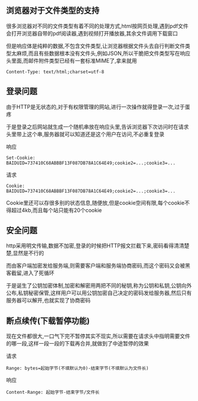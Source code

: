 ## 浏览器对于文件类型的支持
很多浏览器对不同的文件类型有着不同的处理方式,html按网页处理,遇到pdf文件会打开浏览器自带的pdf阅读器,遇到视频打开播放器,其余文件调用下载窗口

但是响应体是纯粹的数据,不包含文件类型,让浏览器根据文件头去自行判断文件类型太麻烦,而且有些数据根本没有文件头,例如JSON,所以干脆把文件类型写在响应头里面,而邮件附件类型已经有一套标准MIME了,拿来就用
```
Content-Type: text/html;charset=utf-8
```

## 登录问题
由于HTTP是无状态的,对于有权限管理的网站,进行一次操作就得登录一次,过于蛋疼

于是登录之后网站就生成一个随机串放在响应头里,告诉浏览器下次访问时在请求头里带上这个串,服务器就可以知道还是这个用户在访问,不必重复登录

响应
```
Set-Cookie: BAIDUID=737410C68ABBBF13F087DB78A1C64E49;cookie2=...;cookie3=...
```

请求
```
Cookie: BAIDUID=737410C68ABBBF13F087DB78A1C64E49;cookie2=...;cookie3=...
```

Cookie里还可以存很多别的状态信息,随便放,但是cookie空间有限,每个cookie不得超过4kb,而且每个站只能有20个cookie

## 安全问题

http采用明文传输,数据不加密,登录的时候把HTTP报文拦截下来,密码看得清清楚楚,显然是不行的

而由客户端加密发给服务端,则需要客户端和服务端协商密码,而这个密码又会被黑客截留,进入了死循环

于是诞生了公钥加密体制,加密和解密用两把不同的秘钥,称为公钥和私钥,公钥向外公布,私钥秘密保管,这样用户可以用公钥加密自己决定的密码发给服务器,然后只有服务器可以解开,也就实现了协商密码

## 断点续传(下载暂停功能)

现在文件都很大,一口气下完不暂停其实不现实,所以需要在请求头中指明需要文件的哪一段,这样一段一段的下载再合并,就做到了中途暂停的效果

请求
```
Range: bytes=起始字节(不填默认为0)-结束字节(不填默认为文件长)
```

响应
```
Content-Range: 起始字节-结束字节/文件长
```